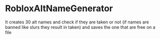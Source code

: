 # RobloxAltNameGenerator
It creates 30 alt names and check if they are taken or not (if names are banned like slurs they result in taken) and saves the one that are free on a file

